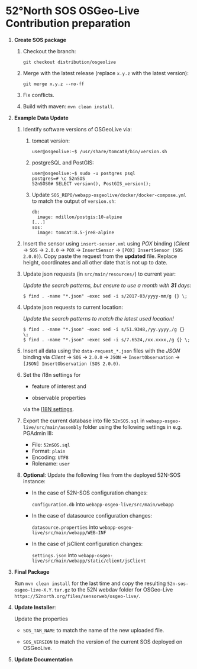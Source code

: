 # 52°North SOS OSGeo-Live Contribution preparation

1. **Create SOS package**

      1. Checkout the branch:

         ```git checkout distribution/osgeolive```

      1. Merge with the latest release (replace `x.y.z` with the latest version):

         ```git merge x.y.z --no-ff```

      1. Fix conflicts.

      1. Build with maven: ```mvn clean install```.

1. **Example Data Update**

    1. Identify software versions of OSGeoLive via:

         1. tomcat version:
            ```
            user@osgeolive:~$ /usr/share/tomcat8/bin/version.sh
            ```
         1. postgreSQL and PostGIS:
            ```
            user@osgeolive:~$ sudo -u postgres psql
            postgres=# \c 52nSOS
            52nSOS0# SELECT version(), PostGIS_version();
            ```
         1. Update `SOS_REPO/webapp-osgeolive/docker/docker-compose.yml` to match
            the output of `version.sh`:
            ```
            db:
              image: mdillon/postgis:10-alpine
            [...]
            sos:
              image: tomcat:8.5-jre8-alpine
            ```

    1. Insert the sensor using ```insert-sensor.xml``` using *POX* binding
       (*Client* &rarr; `SOS` &rarr; `2.0.0` &rarr; `POX` &rarr; `InsertSensor`
       &rarr; `[POX] InsertSensor (SOS 2.0.0)`). Copy paste the request from
       the **updated** file. Replace height, coordinates and all other date
       that is not up to date.

      1. Update json requests (in `src/main/resources/`) to current year:

         *Update the search patterns, but ensure to use a month with **31** days*:

         ```$ find . -name "*.json" -exec sed -i s/2017-03/yyyy-mm/g {} \;```

      1. Update json requests to current location:

         *Update the search patterns to match the latest used location!*

         ```
         $ find . -name "*.json" -exec sed -i s/51.9348,/yy.yyyy,/g {} \;
         $ find . -name "*.json" -exec sed -i s/7.6524,/xx.xxxx,/g {} \;
         ```

      1. Insert all data using the ```data-request_*.json``` files with the *JSON* binding via *Client* &rarr; `SOS` &rarr; `2.0.0` &rarr; `JSON` &rarr; `InsertObservation` &rarr; `[JSON] InsertObservation (SOS 2.0.0)`.

      1. Set the i18n settings for

         * feature of interest and

         * observable properties

         via the [I18N settings](http://localhost:8080/52nSOS/admin/i18n).

      1. Export the current database into file ```52nSOS.sql``` in ```webapp-osgeo-live/src/main/assembly``` folder using the following settings in e.g. PGAdmin III:

         * File: ```52nSOS.sql```
         * Format: ```plain```
         * Encoding: ```UTF8```
         * Rolename: ```user```

      1. **Optional**: Update the following files from the deployed 52N-SOS instance:

         * In the case of 52N-SOS configuration changes:

           ```configuration.db``` into ```webapp-osgeo-live/src/main/webapp```

         * In the case of datasource configuration changes:

           ```datasource.properties``` into ```webapp-osgeo-live/src/main/webapp/WEB-INF```

         * In the case of jsClient configuration changes:

           ```settings.json``` into ```webapp-osgeo-live/src/main/webapp/static/client/jsClient```

1. **Final Package**

    Run ```mvn clean install``` for the last time and copy the resulting ```52n-sos-osgeo-live-X.Y.tar.gz``` to the 52N webdav folder for OSGeo-Live ```https://52north.org/files/sensorweb/osgeo-live/```.

1. **Update Installer**:

    Update the properties

      * `SOS_TAR_NAME` to match the name of the new uploaded file.

      * `SOS_VERSION` to match the version of the current SOS deployed on OSGeoLive.

1. **Update Documentation**
